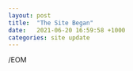 ```yaml
---
layout: post
title:  "The Site Began"
date:   2021-06-20 16:59:58 +1000
categories: site update
---
```

/EOM
